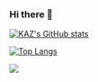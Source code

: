### Hi there 👋

[![KAZ's GitHub stats](https://github-readme-stats.vercel.app/api?username=kazufoot21&theme=vue-dark&show_icons=true)](https://github.com/kazufoot21/github-readme-stats)

[![Top Langs](https://github-readme-stats.vercel.app/api/top-langs/?username=kazufoot21&theme=vue-dark&show_icons=true&layout=compact)](https://github.com/kazufoot21/github-readme-stats)

<img src="https://img.shields.io/badge/-Adobe%20premiere-EA77FF.svg?logo=adobe-premiere&style=plastic">

<!--
**kazufoot21/kazufoot21** is a ✨ _special_ ✨ repository because its `README.md` (this file) appears on your GitHub profile.

Here are some ideas to get you started:

- 🔭 I’m currently working on ...
- 🌱 I’m currently learning ...
- 👯 I’m looking to collaborate on ...
- 🤔 I’m looking for help with ...
- 💬 Ask me about ...
- 📫 How to reach me: ...
- 😄 Pronouns: ...
- ⚡ Fun fact: ...
-->
